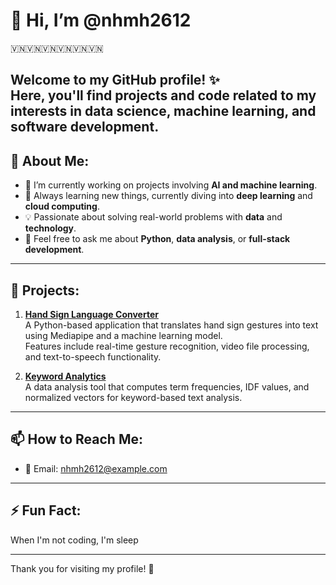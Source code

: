 # 👋 Hi, I’m @nhmh2612
🇻🇳🇻🇳🇻🇳🇻🇳🇻🇳🇻🇳

Welcome to my GitHub profile! ✨  
Here, you'll find projects and code related to my interests in **data science**, **machine learning**, and **software development**. 
---

## 🌟 About Me:
- 🔭 I’m currently working on projects involving **AI and machine learning**.
- 🌱 Always learning new things, currently diving into **deep learning** and **cloud computing**.
- 💡 Passionate about solving real-world problems with **data** and **technology**.
- 💬 Feel free to ask me about **Python**, **data analysis**, or **full-stack development**.

---

## 🚀 Projects:
1. **[Hand Sign Language Converter](#)**  
   A Python-based application that translates hand sign gestures into text using Mediapipe and a machine learning model.  
   Features include real-time gesture recognition, video file processing, and text-to-speech functionality.

2. **[Keyword Analytics](#)**  
   A data analysis tool that computes term frequencies, IDF values, and normalized vectors for keyword-based text analysis.

---

## 📫 How to Reach Me:
- 💌 Email: [nhmh2612@example.com](mailto:nhmh2612@gmail.com)  

---

## ⚡ Fun Fact:
When I'm not coding, I'm sleep

---

Thank you for visiting my profile! 🚀
